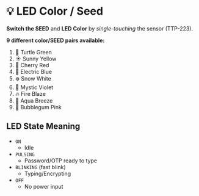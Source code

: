 # 💡 LED Color / Seed

**Switch the SEED** and **LED Color** by _single-touching_ the sensor (TTP-223).

**9 different color/SEED pairs available:**

1. 🐢 Turtle Green
2. ☀️ Sunny Yellow
3. 🍒 Cherry Red
4. 💙 Electric Blue
5. ❄️ Snow White
6. 🔮 Mystic Violet
7. 🔥 Fire Blaze
8. 🌊 Aqua Breeze
9. 🎀 Bubblegum Pink

## LED State Meaning

* `ON`
  * Idle
* `PULSING`
  * Password/OTP ready to type
* `BLINKING` (fast blink)
  * Typing/Encrypting
* `OFF`
  * No power input
